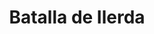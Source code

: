 ﻿---
title: "Batalla de Ilerda"
permalink: periodes_110.html
layout: periode
dataInici: -49
sidebar: periodes
pares:
  - id: 61
    title: "Segunda Guerra Civil"
    dataInici: "(-49)"
    dataFi: "(-45)"

fills:
jocsPrincipals:
jocsEscenaris:
jocsEpoca:
jocsEpocaEscenaris:
---
